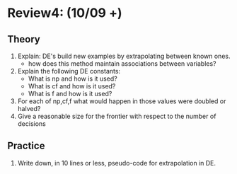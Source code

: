 

# Review4:  (10/09 +)

##  Theory

1. Explain: DE's build new examples by extrapolating between known ones.
    - how does this method maintain associations between variables?
1. Explain the following DE constants:
    - What is np and how is it used?
    - What is cf and how is it used?
    - What is f and how is it used?
1. For each of np,cf,f what would happen in
   those values were doubled or halved?
1. Give a reasonable size for the frontier with respect to the number of decisions

## Practice

1. Write down, in 10 lines or less, pseudo-code for extrapolation in DE.
